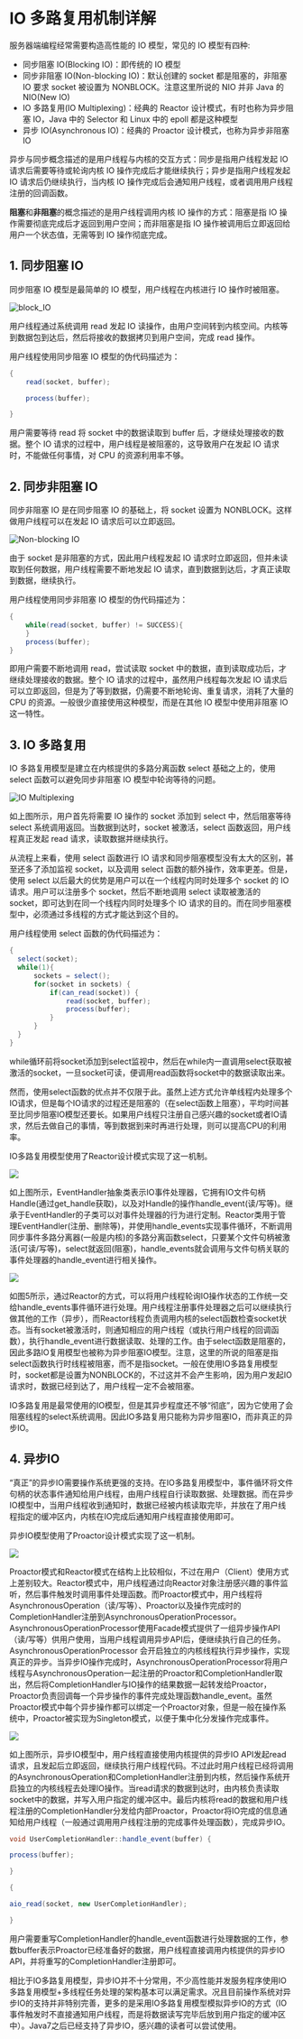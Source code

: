 # IO 多路复用机制详解

服务器端编程经常需要构造高性能的 IO 模型，常见的 IO 模型有四种:

- 同步阻塞 IO(Blocking IO)：即传统的 IO 模型
- 同步非阻塞 IO(Non-blocking IO)：默认创建的 socket 都是阻塞的，非阻塞 IO 要求 socket 被设置为 NONBLOCK。注意这里所说的 NIO 并非 Java 的 NIO(New IO)
- IO 多路复用(IO Multiplexing)：经典的 Reactor 设计模式，有时也称为异步阻塞 IO，Java 中的 Selector 和 Linux 中的 epoll 都是这种模型
- 异步 IO(Asynchronous IO)：经典的 Proactor 设计模式，也称为异步非阻塞 IO

异步与同步概念描述的是用户线程与内核的交互方式：同步是指用户线程发起 IO 请求后需要等待或轮询内核 IO 操作完成后才能继续执行；异步是指用户线程发起 IO 请求后仍继续执行，当内核 IO 操作完成后会通知用户线程，或者调用用户线程注册的回调函数。

**阻塞**和**非阻塞**的概念描述的是用户线程调用内核 IO 操作的方式：阻塞是指 IO 操作需要彻底完成后才返回到用户空间；而非阻塞是指 IO 操作被调用后立即返回给用户一个状态值，无需等到 IO 操作彻底完成。

## 1. 同步阻塞 IO

同步阻塞 IO 模型是最简单的 IO 模型，用户线程在内核进行 IO 操作时被阻塞。

![block_IO](../精彩文章/img/blocking_io.jpg)

用户线程通过系统调用 read 发起 IO 读操作，由用户空间转到内核空间。内核等到数据包到达后，然后将接收的数据拷贝到用户空间，完成 read 操作。

用户线程使用同步阻塞 IO 模型的伪代码描述为：

```java
{
    read(socket, buffer);

    process(buffer);

}
```

用户需要等待 read 将 socket 中的数据读取到 buffer 后，才继续处理接收的数据。整个 IO 请求的过程中，用户线程是被阻塞的，这导致用户在发起 IO 请求时，不能做任何事情，对 CPU 的资源利用率不够。

## 2. 同步非阻塞 IO

同步非阻塞 IO 是在同步阻塞 IO 的基础上，将 socket 设置为 NONBLOCK。这样做用户线程可以在发起 IO 请求后可以立即返回。

![Non-blocking IO](../精彩文章/img/Non-blocking_IO.jpg)

由于 socket 是非阻塞的方式，因此用户线程发起 IO 请求时立即返回，但并未读取到任何数据，用户线程需要不断地发起 IO 请求，直到数据到达后，才真正读取到数据，继续执行。

用户线程使用同步非阻塞 IO 模型的伪代码描述为：

```java
{
    while(read(socket, buffer) != SUCCESS){
    }
    process(buffer);
}
```

即用户需要不断地调用 read，尝试读取 socket 中的数据，直到读取成功后，才继续处理接收的数据。整个 IO 请求的过程中，虽然用户线程每次发起 IO 请求后可以立即返回，但是为了等到数据，仍需要不断地轮询、重复请求，消耗了大量的 CPU 的资源。一般很少直接使用这种模型，而是在其他 IO 模型中使用非阻塞 IO 这一特性。

## 3. IO 多路复用

IO 多路复用模型是建立在内核提供的多路分离函数 select 基础之上的，使用 select 函数可以避免同步非阻塞 IO 模型中轮询等待的问题。

![IO Multiplexing](../精彩文章/img/Non-blocking_IO.jpg)

如上图所示，用户首先将需要 IO 操作的 socket 添加到 select 中，然后阻塞等待 select 系统调用返回。当数据到达时，socket 被激活，select 函数返回，用户线程真正发起 read 请求，读取数据并继续执行。

从流程上来看，使用 select 函数进行 IO 请求和同步阻塞模型没有太大的区别，甚至还多了添加监视 socket，以及调用 select 函数的额外操作，效率更差。但是，使用 select 以后最大的优势是用户可以在一个线程内同时处理多个 socket 的 IO 请求。用户可以注册多个 socket，然后不断地调用 select 读取被激活的 socket，即可达到在同一个线程内同时处理多个 IO 请求的目的。而在同步阻塞模型中，必须通过多线程的方式才能达到这个目的。

用户线程使用 select 函数的伪代码描述为：

```java
{
  select(socket);
  while(1){
      sockets = select();
      for(socket in sockets) {
          if(can_read(socket)) {
              read(socket, buffer);
              process(buffer);
          }
      }
  }
}
```

while循环前将socket添加到select监视中，然后在while内一直调用select获取被激活的socket，一旦socket可读，便调用read函数将socket中的数据读取出来。

然而，使用select函数的优点并不仅限于此。虽然上述方式允许单线程内处理多个IO请求，但是每个IO请求的过程还是阻塞的（在select函数上阻塞），平均时间甚至比同步阻塞IO模型还要长。如果用户线程只注册自己感兴趣的socket或者IO请求，然后去做自己的事情，等到数据到来时再进行处理，则可以提高CPU的利用率。

IO多路复用模型使用了Reactor设计模式实现了这一机制。

![](../精彩文章/img/IO_Multiplexing_model.jpg)

如上图所示，EventHandler抽象类表示IO事件处理器，它拥有IO文件句柄Handle(通过get_handle获取)，以及对Handle的操作handle_event(读/写等)。继承于EventHandler的子类可以对事件处理器的行为进行定制。Reactor类用于管理EventHandler(注册、删除等)，并使用handle_events实现事件循环，不断调用同步事件多路分离器(一般是内核)的多路分离函数select，只要某个文件句柄被激活(可读/写等)，select就返回(阻塞)，handle_events就会调用与文件句柄关联的事件处理器的handle_event进行相关操作。

![](./img/io_multiplexing2.jpg)

如图5所示，通过Reactor的方式，可以将用户线程轮询IO操作状态的工作统一交给handle_events事件循环进行处理。用户线程注册事件处理器之后可以继续执行做其他的工作（异步），而Reactor线程负责调用内核的select函数检查socket状态。当有socket被激活时，则通知相应的用户线程（或执行用户线程的回调函数），执行handle_event进行数据读取、处理的工作。由于select函数是阻塞的，因此多路IO复用模型也被称为异步阻塞IO模型。注意，这里的所说的阻塞是指select函数执行时线程被阻塞，而不是指socket。一般在使用IO多路复用模型时，socket都是设置为NONBLOCK的，不过这并不会产生影响，因为用户发起IO请求时，数据已经到达了，用户线程一定不会被阻塞。

IO多路复用是最常使用的IO模型，但是其异步程度还不够“彻底”，因为它使用了会阻塞线程的select系统调用。因此IO多路复用只能称为异步阻塞IO，而非真正的异步IO。

## 4. 异步IO

“真正”的异步IO需要操作系统更强的支持。在IO多路复用模型中，事件循环将文件句柄的状态事件通知给用户线程，由用户线程自行读取数据、处理数据。而在异步IO模型中，当用户线程收到通知时，数据已经被内核读取完毕，并放在了用户线程指定的缓冲区内，内核在IO完成后通知用户线程直接使用即可。

异步IO模型使用了Proactor设计模式实现了这一机制。

![](./img/async_io.jpg)

Proactor模式和Reactor模式在结构上比较相似，不过在用户（Client）使用方式上差别较大。Reactor模式中，用户线程通过向Reactor对象注册感兴趣的事件监听，然后事件触发时调用事件处理函数。而Proactor模式中，用户线程将AsynchronousOperation（读/写等）、Proactor以及操作完成时的CompletionHandler注册到AsynchronousOperationProcessor。AsynchronousOperationProcessor使用Facade模式提供了一组异步操作API（读/写等）供用户使用，当用户线程调用异步API后，便继续执行自己的任务。AsynchronousOperationProcessor 会开启独立的内核线程执行异步操作，实现真正的异步。当异步IO操作完成时，AsynchronousOperationProcessor将用户线程与AsynchronousOperation一起注册的Proactor和CompletionHandler取出，然后将CompletionHandler与IO操作的结果数据一起转发给Proactor，Proactor负责回调每一个异步操作的事件完成处理函数handle_event。虽然Proactor模式中每个异步操作都可以绑定一个Proactor对象，但是一般在操作系统中，Proactor被实现为Singleton模式，以便于集中化分发操作完成事件。

![](./img/async_io2.jpg)

如上图所示，异步IO模型中，用户线程直接使用内核提供的异步IO API发起read请求，且发起后立即返回，继续执行用户线程代码。不过此时用户线程已经将调用的AsynchronousOperation和CompletionHandler注册到内核，然后操作系统开启独立的内核线程去处理IO操作。当read请求的数据到达时，由内核负责读取socket中的数据，并写入用户指定的缓冲区中。最后内核将read的数据和用户线程注册的CompletionHandler分发给内部Proactor，Proactor将IO完成的信息通知给用户线程（一般通过调用用户线程注册的完成事件处理函数），完成异步IO。

```java
void UserCompletionHandler::handle_event(buffer) {

process(buffer);

}

{

aio_read(socket, new UserCompletionHandler);

}
```

用户需要重写CompletionHandler的handle_event函数进行处理数据的工作，参数buffer表示Proactor已经准备好的数据，用户线程直接调用内核提供的异步IO API，并将重写的CompletionHandler注册即可。

相比于IO多路复用模型，异步IO并不十分常用，不少高性能并发服务程序使用IO多路复用模型+多线程任务处理的架构基本可以满足需求。况且目前操作系统对异步IO的支持并非特别完善，更多的是采用IO多路复用模型模拟异步IO的方式（IO事件触发时不直接通知用户线程，而是将数据读写完毕后放到用户指定的缓冲区中）。Java7之后已经支持了异步IO，感兴趣的读者可以尝试使用。